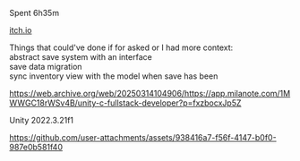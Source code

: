 Spent 6h35m

[itch.io](https://r1nge.itch.io/inventory-system)

Things that could've done if for asked or I had more context:  
abstract save system with an interface  
save data migration  
sync inventory view with the model when save has been  

https://web.archive.org/web/20250314104906/https://app.milanote.com/1MWWGC18rWSv4B/unity-c-fullstack-developer?p=fxzbocxJp5Z

Unity 2022.3.21f1


https://github.com/user-attachments/assets/938416a7-f56f-4147-b0f0-987e0b581f40

